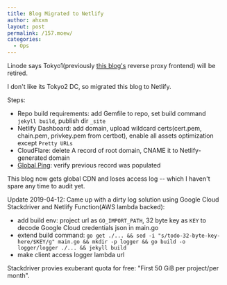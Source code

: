 ```yaml
---
title: Blog Migrated to Netlify
author: ahxxm
layout: post
permalink: /157.moew/
categories:
  - Ops
---
```


Linode says Tokyo1(previously [this blog's](http://ahxxm.github.io) reverse proxy frontend) will be retired.

I don't like its Tokyo2 DC, so migrated this blog to Netlify.

Steps:

- Repo build requirements: add Gemfile to repo, set build command `jekyll build`, publish dir `_site`
- Netlify Dashboard: add domain, upload wildcard certs(cert.pem, chain.pem, privkey.pem from certbot), enable all assets optimization except `Pretty URLs`
- CloudFlare: delete A record of root domain, CNAME it to Netlify-generated domain
- [Global Ping](http://ping.chinaz.com/): verify previous record was populated

This blog now gets global CDN and loses access log -- which I haven't spare any time to audit yet.

Update 2019-04-12: Came up with a dirty log solution using Google Cloud Stackdriver and Netlify Function(AWS lambda backed):

- add build env: project url as `GO_IMPORT_PATH`, 32 byte key as `KEY` to decode Google Cloud credentials json in main.go
- extend build command: `go get ./... && sed -i "s/todo-32-byte-key-here/$KEY/g" main.go && mkdir -p logger && go build -o logger/logger ./... && jekyll build`
- make client access logger lambda url

Stackdriver provies exuberant quota for free: "First 50 GiB per project/per month".
